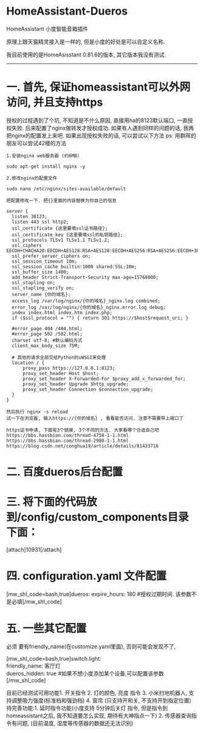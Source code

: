 # HomeAssistant-Dueros
HomeAssistant 小度智能音箱插件


原理上跟天猫精灵接入是一样的, 但是小度的好处是可以自定义名称.

我目前使用的是HomeAsisstant 0.81.6的版本, 其它版本我没有测试.

------------------------------------

一.  首先, 保证homeassistant可以外网访问,  并且支持https
====================================

授权的过程遇到了个坑, 不知道是不什么原因, 直接用ha的8123默认端口, 一直授权失败. 后来配置了nginx做转发才授权成功. 如果有人遇到同样的问题的话, 我再把nginx的配置发上来吧. 如果出现授权失败的话, 可以尝试以下方法
ps: 用群晖的朋友可以尝试42楼的方法

```
1.安装nginx web服务器 (约6MB)

sudo apt-get install nginx -y

2.修改nginx的配置文件

sudo nano /etc/nginx/sites-available/default

把配置修改一下. 把{}里面的内容替换为你自己的信息

server {
  listen 38123;
  listen 443 ssl http2;
  ssl_certificate {这里要填ssl证书路径};
  ssl_certificate_key {这里要填ssl的私钥路径};
  ssl_protocols TLSv1 TLSv1.1 TLSv1.2;
  ssl_ciphers EECDH+CHACHA20:EECDH+AES128:RSA+AES128:EECDH+AES256:RSA+AES256:EECDH+3DES:RSA+3DES:!MD5;
  ssl_prefer_server_ciphers on;
  ssl_session_timeout 10m;
  ssl_session_cache builtin:1000 shared:SSL:10m;
  ssl_buffer_size 1400;
  add_header Strict-Transport-Security max-age=15768000;
  ssl_stapling on;
  ssl_stapling_verify on;
  server_name {你的域名};
  access_log /var/log/nginx/{你的域名}_nginx.log combined;
  error_log /var/log/nginx/{你的域名}_nginx.error.log debug;
  index index.html index.htm index.php;
  if ($ssl_protocol = "") { return 301 https://$host$request_uri; }
  
  #error_page 404 /404.html;
  #error_page 502 /502.html;
  charset utf-8; #默认编码方式
  client_max_body_size 75M;

  # 其他的请求全部交给Python的uWSGI来处理
  location / {
      proxy_pass https://127.0.0.1:8123;
      proxy_set_header Host $host;
      proxy_set_header X-Forwarded-For $proxy_add_x_forwarded_for;
      proxy_set_header Upgrade $http_upgrade;
      proxy_set_header Connection $connection_upgrade;
  }
}

然后执行 nginx -s reload
试一下在浏览器, 输入https://{你的域名} , 看看能否访问. 注意不需要带上端口了
```

```
https证书申请, 下面有3个链接, 3个不同的方法. 大家看哪个合适自己吧
https://bbs.hassbian.com/thread-4758-1-1.html
https://bbs.hassbian.com/thread-2980-1-1.html
https://blog.csdn.net/conghua19/article/details/81433716
```


二. 百度dueros后台配置
====================================



三. 将下面的代码放到/config/custom_components目录下面：
====================================
[attach]10931[/attach]

四. configuration.yaml 文件配置
====================================
[mw_shl_code=bash,true]dueros:
  expire_hours: 180  #授权过期时间. 该参数不是必填[/mw_shl_code]

五. 一些其它配置
====================================
必须 要有friendly_name(在customize.yaml里面), 否则可能会发现不了,

[mw_shl_code=bash,true]switch.light:  
    friendly_name: 客厅灯  
    dueros_hidden: true   #如果不想小度添加某个设备,可以配置该参数[/mw_shl_code]

目前已经测试可用功能1. 开关指令
2. 灯的颜色, 亮度 指令
3. 小米扫地机器人, 支持调整吸力强度(标准档和强劲档)
4. 窗帘 (只支持开和关, 不支持开到指定位置)
待完善功能:1. 延时指令功能(小度支持 5分钟后关灯 指令, 但是指令到homeassistant之后, 我不知道要怎么实现, 期待有大神指点一下)
2. 传感器查询指令有问题, (目前温度, 湿度等传感器的数据还无法识别)



